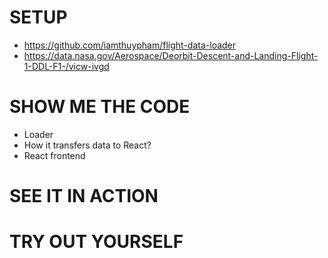 # SETUP
- https://github.com/iamthuypham/flight-data-loader
- https://data.nasa.gov/Aerospace/Deorbit-Descent-and-Landing-Flight-1-DDL-F1-/vicw-ivgd

# SHOW ME THE CODE
- Loader
- How it transfers data to React?
- React frontend

# SEE IT IN ACTION

# TRY OUT YOURSELF